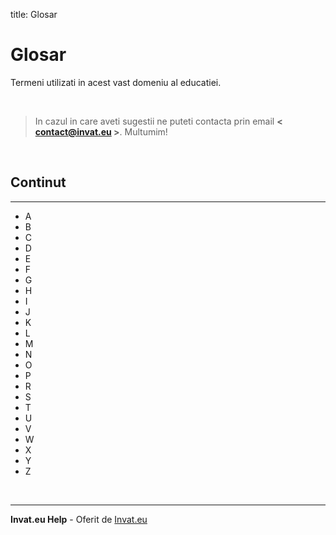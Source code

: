 title: Glosar

# Glosar

Termeni utilizati in acest vast domeniu al educatiei.

<br />

> In cazul in care aveti sugestii ne puteti contacta prin email **< contact@invat.eu >**. Multumim!

<br />

## Continut

---

- A
- B
- C
- D
- E
- F
- G
- H
- I
- J
- K
- L
- M
- N
- O
- P
- R
- S
- T
- U
- V
- W
- X
- Y
- Z

<br />

---
**Invat.eu Help** - Oferit de [Invat.eu](https://invat.eu)
